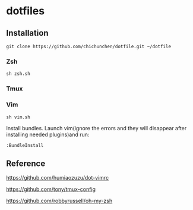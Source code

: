 # dotfiles

## Installation

    git clone https://github.com/chichunchen/dotfile.git ~/dotfile

### Zsh

    sh zsh.sh

### Tmux

### Vim

    sh vim.sh

Install bundles. Launch vim(ignore the errors and they will disappear after installing needed plugins)and run:

    :BundleInstall

## Reference

https://github.com/humiaozuzu/dot-vimrc

https://github.com/tony/tmux-config

https://github.com/robbyrussell/oh-my-zsh
